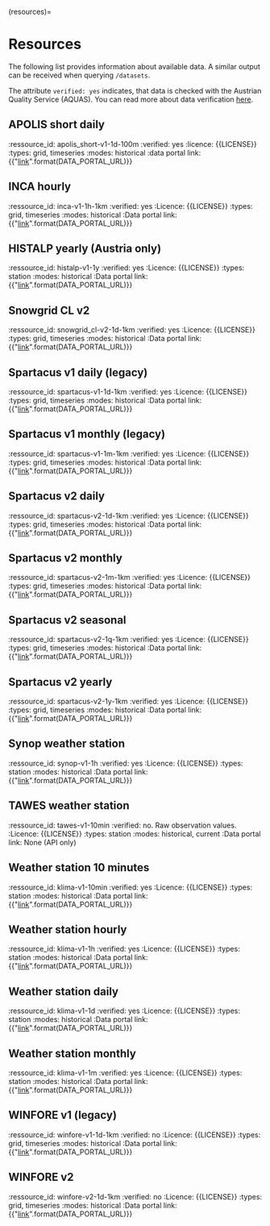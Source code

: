 (resources)=
# Resources

The following list provides information about available data. A similar output can be received when querying `/datasets`.

The attribute `verified: yes` indicates, that data is checked with the Austrian Quality Service (AQUAS). 
You can read more about data verification [here](https://www.zamg.ac.at/cms/de/klima/messnetze/datenpruefung).



## APOLIS short daily
:ressource_id:
    apolis_short-v1-1d-100m
:verified:
    yes
:licence:
    {{LICENSE}}
:types:
    grid, timeseries
:modes:
    historical
:data portal link:
    {{"[link]({}/dataset/apolis_short-v1-1d-100m)".format(DATA_PORTAL_URL)}}

## INCA hourly
:ressource_id:
    inca-v1-1h-1km
:verified:
    yes
:Licence:
    {{LICENSE}}
:types:
    grid, timeseries
:modes:
    historical
:Data portal link:
    {{"[link]({}/dataset/inca-v1-1h-1km)".format(DATA_PORTAL_URL)}}

## HISTALP yearly (Austria only)
:ressource_id:
    histalp-v1-1y
:verified:
    yes
:Licence:
    {{LICENSE}}
:types:
    station
:modes:
    historical
:Data portal link:
    {{"[link]({}/dataset/histalp)".format(DATA_PORTAL_URL)}}

## Snowgrid CL v2
:ressource_id:
    snowgrid_cl-v2-1d-1km
:verified:
    yes
:Licence:
    {{LICENSE}}
:types:
    grid, timeseries
:modes:
    historical
:Data portal link:
    {{"[link]({}/dataset/snowgrid_cl-v2-1d-1km)".format(DATA_PORTAL_URL)}}

## Spartacus v1 daily (legacy) 
:ressource_id:
    spartacus-v1-1d-1km
:verified:
    yes
:Licence:
    {{LICENSE}}
:types:
    grid, timeseries
:modes:
    historical
:Data portal link:
    {{"[link]({}/dataset/spartacus-v1-1d-1km)".format(DATA_PORTAL_URL)}}

## Spartacus v1 monthly (legacy)
:ressource_id:
    spartacus-v1-1m-1km
:verified:
    yes
:Licence:
    {{LICENSE}}
:types:
    grid, timeseries
:modes:
    historical
:Data portal link:
    {{"[link]({}/dataset/spartacus-v1-1m-1km)".format(DATA_PORTAL_URL)}}

## Spartacus v2 daily
:ressource_id:
    spartacus-v2-1d-1km
:verified:
    yes
:Licence:
    {{LICENSE}}
:types:
    grid, timeseries
:modes:
    historical
:Data portal link:
    {{"[link]({}/dataset/spartacus-v2-1d-1km)".format(DATA_PORTAL_URL)}}

## Spartacus v2 monthly
:ressource_id:
    spartacus-v2-1m-1km
:verified:
    yes
:Licence:
    {{LICENSE}}
:types:
    grid, timeseries
:modes:
    historical
:Data portal link:
    {{"[link]({}/dataset/spartacus-v2-1m-1km)".format(DATA_PORTAL_URL)}}

## Spartacus v2 seasonal
:ressource_id:
    spartacus-v2-1q-1km
:verified:
    yes
:Licence:
    {{LICENSE}}
:types:
    grid, timeseries
:modes:
    historical
:Data portal link:
    {{"[link]({}/dataset/spartacus-v2-1q-1km)".format(DATA_PORTAL_URL)}}


## Spartacus v2 yearly
:ressource_id:
    spartacus-v2-1y-1km
:verified:
    yes
:Licence:
    {{LICENSE}}
:types:
    grid, timeseries
:modes:
    historical
:Data portal link:
    {{"[link]({}/dataset/spartacus-v2-1y-1km)".format(DATA_PORTAL_URL)}}

## Synop weather station
:ressource_id:
    synop-v1-1h
:verified:
    yes
:Licence:
    {{LICENSE}}
:types:
    station
:modes:
    historical
:Data portal link:
    {{"[link]({}/dataset/synop-v1-1h)".format(DATA_PORTAL_URL)}}

## TAWES weather station
:ressource_id:
    tawes-v1-10min
:verified:
    no. Raw observation values.
:Licence:
    {{LICENSE}}
:types:
    station
:modes:
    historical, current
:Data portal link:
    None (API only)

## Weather station 10 minutes
:ressource_id:
    klima-v1-10min
:verified:
    yes
:Licence:
    {{LICENSE}}
:types:
    station
:modes:
    historical
:Data portal link:
    {{"[link]({}/dataset/klima-v1-10min)".format(DATA_PORTAL_URL)}}

## Weather station hourly
:ressource_id:
    klima-v1-1h
:verified:
    yes
:Licence:
    {{LICENSE}}
:types:
    station
:modes:
    historical
:Data portal link:
    {{"[link]({}/dataset/klima-v1-1h)".format(DATA_PORTAL_URL)}}

## Weather station daily
:ressource_id:
    klima-v1-1d
:verified:
    yes
:Licence:
    {{LICENSE}}
:types:
    station
:modes:
    historical
:Data portal link:
    {{"[link]({}/dataset/klima-v1-1d)".format(DATA_PORTAL_URL)}}

## Weather station monthly
:ressource_id:
    klima-v1-1m
:verified:
    yes
:Licence:
    {{LICENSE}}
:types:
    station
:modes:
    historical
:Data portal link:
    {{"[link]({}/dataset/klima-v1-1m)".format(DATA_PORTAL_URL)}}

## WINFORE v1 (legacy)

:ressource_id:
    winfore-v1-1d-1km
:verified:
    no
:Licence:
    {{LICENSE}}
:types:
    grid, timeseries
:modes:
    historical
:Data portal link:
    {{"[link]({}/dataset/winfore-v1-1d-1km)".format(DATA_PORTAL_URL)}}

## WINFORE v2

:ressource_id:
    winfore-v2-1d-1km
:verified:
    no
:Licence:
    {{LICENSE}}
:types:
    grid, timeseries
:modes:
    historical
:Data portal link:
    {{"[link]({}/dataset/winfore-v2-1d-1km)".format(DATA_PORTAL_URL)}}
